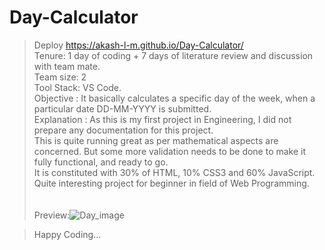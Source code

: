 # Day-Calculator

> Deploy https://akash-l-m.github.io/Day-Calculator/ <br />
> Tenure: 1 day of coding + 7 days of literature review and discussion with team mate. <br/>
> Team size: 2 <br/>
> Tool Stack: VS Code. <br/> 
> Objective : It basically calculates a specific day of the week, when a particular date DD-MM-YYYY is submitted.<br/> 
> Explanation : As this is my first project in Engineering, I did not prepare any documentation for this project. <br/>
> This is quite running great as per mathematical aspects are concerned. But some more validation needs to be done to make it fully functional, and ready to go. <br/>
> It is constituted with 30% of HTML, 10% CSS3 and 60% JavaScript. <br/>
> Quite interesting project for beginner in field of Web Programming. <br/>
> <br/><br/>
> Preview:![Day_image](https://user-images.githubusercontent.com/91725049/148627851-d4265c24-69c9-4440-933b-6a445a5ca987.jpg)

>  
> Happy Coding...
